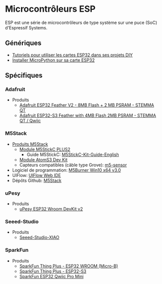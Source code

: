 # Microcontrôleurs ESP

ESP est une série de microcontrôleurs de type système sur une puce (SoC) d'Espressif Systems.

## Génériques
 * [Tutoriels pour utiliser les cartes ESP32 dans ses projets DIY](https://www.upesy.fr/blogs/tutorials/esp32-tutorials-for-arduino-code-and-micropython)
 * [Installer MicroPython sur sa carte ESP32](https://www.upesy.fr/blogs/tutorials/install-micropython-on-esp32-quickly-with-thonny-ide)

## Spécifiques

### Adafruit
 * Produits
   * [Adafruit ESP32 Feather V2 - 8MB Flash + 2 MB PSRAM - STEMMA QT](https://www.adafruit.com/product/5400)
   * [Adafruit ESP32-S3 Feather with 4MB Flash 2MB PSRAM - STEMMA QT / Qwiic](https://www.adafruit.com/product/5477)

### M5Stack

 * [Produits M5Stack](https://shop.m5stack.com/)
   * [Module M5StickC PLUS2](https://docs.m5stack.com/en/core/M5StickC%20PLUS2)
     * Guide M5StickC:  [M5StickC-Kit-Guide-English](https://m5stack.oss-cn-shenzhen.aliyuncs.com/resource/docs/UIFlow-StickC-Book-English.pdf)
   * [Module AtomS3 Dev Kit](https://docs.m5stack.com/en/core/AtomS3)
   * Capteurs compatibles (câble type Grove): [m5-sensor](https://shop.m5stack.com/collections/m5-sensor)
 * Logiciel de programmation: [M5Burner Win10 x64 v3.0](https://m5burner.m5stack.com/app/M5Burner-v3-beta-win-x64.zip)
 * UIFlow: [UIFlow Web IDE](https://flow.m5stack.com)
 * Dépôts Github: [M5Stack](https://github.com/m5stack)

### uPesy

 * Produits
   * [uPesy ESP32 Wroom DevKit v2](https://www.upesy.fr/products/upesy-esp32-wroom-devkit-board)

### Seeed-Studio

 * Produits
   * [Seeed-Studio-XIAO](https://www.seeedstudio.com/XIAO-c-1964.html)

### SparkFun

* Produits
    * [SparkFun Thing Plus - ESP32 WROOM (Micro-B)](https://www.sparkfun.com/products/15663)
    * [SparkFun Thing Plus - ESP32-S3](https://www.sparkfun.com/products/24408)
    * [SparkFun ESP32 Qwiic Pro Mini](https://www.sparkfun.com/products/23386)

